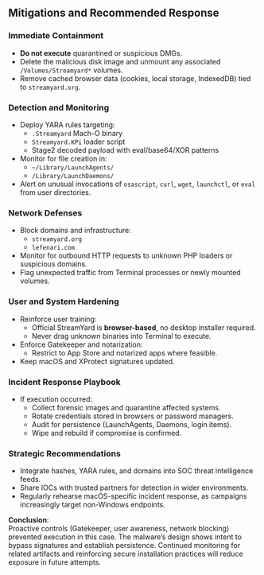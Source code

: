 ## Mitigations and Recommended Response

### Immediate Containment
- **Do not execute** quarantined or suspicious DMGs.  
- Delete the malicious disk image and unmount any associated `/Volumes/Streamyard*` volumes.  
- Remove cached browser data (cookies, local storage, IndexedDB) tied to `streamyard.org`.

### Detection and Monitoring
- Deploy YARA rules targeting:
  - `.Streamyard` Mach-O binary
  - `Streamyard.KPi` loader script
  - Stage2 decoded payload with eval/base64/XOR patterns
- Monitor for file creation in:
  - `~/Library/LaunchAgents/`
  - `/Library/LaunchDaemons/`
- Alert on unusual invocations of `osascript`, `curl`, `wget`, `launchctl`, or `eval` from user directories.

### Network Defenses
- Block domains and infrastructure:
  - `streamyard.org`
  - `lefenari.com`
- Monitor for outbound HTTP requests to unknown PHP loaders or suspicious domains.
- Flag unexpected traffic from Terminal processes or newly mounted volumes.

### User and System Hardening
- Reinforce user training:
  - Official StreamYard is **browser-based**, no desktop installer required.
  - Never drag unknown binaries into Terminal to execute.
- Enforce Gatekeeper and notarization:
  - Restrict to App Store and notarized apps where feasible.
- Keep macOS and XProtect signatures updated.

### Incident Response Playbook
- If execution occurred:
  - Collect forensic images and quarantine affected systems.
  - Rotate credentials stored in browsers or password managers.
  - Audit for persistence (LaunchAgents, Daemons, login items).
  - Wipe and rebuild if compromise is confirmed.

### Strategic Recommendations
- Integrate hashes, YARA rules, and domains into SOC threat intelligence feeds.
- Share IOCs with trusted partners for detection in wider environments.
- Regularly rehearse macOS-specific incident response, as campaigns increasingly target non-Windows endpoints.

**Conclusion**:  
Proactive controls (Gatekeeper, user awareness, network blocking) prevented execution in this case. The malware’s design shows intent to bypass signatures and establish persistence. Continued monitoring for related artifacts and reinforcing secure installation practices will reduce exposure in future attempts.
